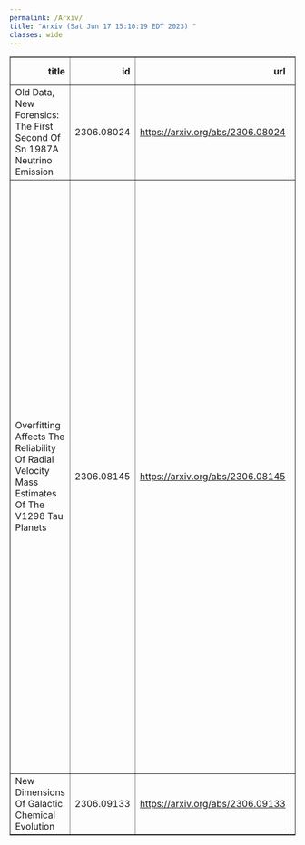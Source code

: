 ```yaml
---
permalink: /Arxiv/
title: "Arxiv (Sat Jun 17 15:10:19 EDT 2023) "
classes: wide
---
```

<table border="1" class="dataframe">
  <thead>
    <tr style="text-align: right;">
      <th>title</th>
      <th>id</th>
      <th>url</th>
      <th>authors</th>
      <th>Local Authors</th>
    </tr>
  </thead>
  <tbody>
    <tr>
      <td>Old Data, New Forensics: The First Second Of Sn 1987A Neutrino Emission</td>
      <td>2306.08024</td>
      <td><a href="https://arxiv.org/abs/2306.08024" target="_blank">https://arxiv.org/abs/2306.08024</a></td>
      <td>Shirley Weishi Li, John F. Beacom, Luke F. Roberts, Francesco Capozzi</td>
      <td>John Beacom, John F. Beacom</td>
    </tr>
    <tr>
      <td>Overfitting Affects The Reliability Of Radial Velocity Mass Estimates Of   The V1298 Tau Planets</td>
      <td>2306.08145</td>
      <td><a href="https://arxiv.org/abs/2306.08145" target="_blank">https://arxiv.org/abs/2306.08145</a></td>
      <td>Sarah Blunt, Adolfo Carvalho, Trevor J. David, Charles Beichman, Jon K. Zink, Eric Gaidos, Aida Behmard, Luke G. Bouma, Devin Cody, Fei Dai, Daniel Foreman-Mackey, Sam Grunblatt, Andrew W. Howard, Molly Kosiarek, Heather A. Knutson, Ryan A. Rubenzahl, Corey Beard, Ashley Chontos, Steven Giacalone, Teruyuki Hirano, Marshall C. Johnson, Jack Lubin, Joseph M. Akana Murphy, Erik A Petigura, Judah Van Zandt, Lauren Weiss</td>
      <td>Marshall Johnson</td>
    </tr>
    <tr>
      <td>New Dimensions Of Galactic Chemical Evolution</td>
      <td>2306.09133</td>
      <td><a href="https://arxiv.org/abs/2306.09133" target="_blank">https://arxiv.org/abs/2306.09133</a></td>
      <td>David H. Weinberg</td>
      <td>David Weinberg</td>
    </tr>
  </tbody>
</table>